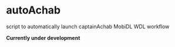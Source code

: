 # autoAchab
script to automatically launch captainAchab MobiDL WDL workflow

**Currently under development**
